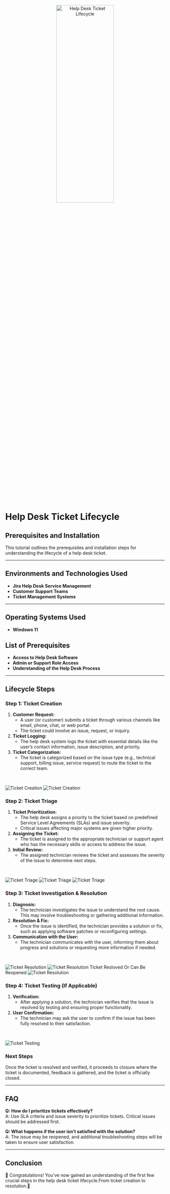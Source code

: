 <p align="center">
<img src="https://i.imgur.com/ygYqvUA.jpeg/800x300" height="40%" width="60%" alt="Help Desk Ticket Lifecycle"/>
</p>

# Help Desk Ticket Lifecycle

## Prerequisites and Installation

This tutorial outlines the prerequisites and installation steps for understanding the lifecycle of a help desk ticket.

---

## Environments and Technologies Used
- **Jira Help Desk Service Management**
- **Customer Support Teams**
- **Ticket Management Systems**

---

## Operating Systems Used
- **Windows 11**

## List of Prerequisites
- **Access to Help Desk Software**
- **Admin or Support Role Access**
- **Understanding of the Help Desk Process**

---

## Lifecycle Steps

### Step 1: Ticket Creation
1. **Customer Request:**  
   - A user (or customer) submits a ticket through various channels like email, phone, chat, or web portal.
   - The ticket could involve an issue, request, or inquiry.
2. **Ticket Logging:**  
   - The help desk system logs the ticket with essential details like the user’s contact information, issue description, and priority.
3. **Ticket Categorization:**  
   - The ticket is categorized based on the issue type (e.g., technical support, billing issue, service request) to route the ticket to the correct team.

&nbsp;

![Ticket Creation](https://i.imgur.com/uPi5ifX.png/600x300)
![Ticket Creation](https://i.imgur.com/pftbBIO.png/600x300)


### Step 2: Ticket Triage
1. **Ticket Prioritization:**  
   - The help desk assigns a priority to the ticket based on predefined Service Level Agreements (SLAs) and issue severity.
   - Critical issues affecting major systems are given higher priority.
2. **Assigning the Ticket:**  
   - The ticket is assigned to the appropriate technician or support agent who has the necessary skills or access to address the issue.
3. **Initial Review:**  
   - The assigned technician reviews the ticket and assesses the severity of the issue to determine next steps.

&nbsp;

![Ticket Triage](https://i.imgur.com/gmOCszW.png/600x300)
![Ticket Triage](https://i.imgur.com/rqwlVsb.png/600x300)
![Ticket Triage](https://i.imgur.com/aEb0BlA.png/600x300)

### Step 3: Ticket Investigation & Resolution
1. **Diagnosis:**  
   - The technician investigates the issue to understand the root cause. This may involve troubleshooting or gathering additional information.
2. **Resolution & Fix:**  
   - Once the issue is identified, the technician provides a solution or fix, such as applying software patches or reconfiguring settings.
3. **Communication with the User:**  
   - The technician communicates with the user, informing them about progress and solutions or requesting more information if needed.

&nbsp;

![Ticket Resolution](https://i.imgur.com/UZ33acR.png/600x300)
![Ticket Resolution](https://i.imgur.com/JZyDVci.png/600x300)
Ticket Resloved Or Can Be Reopened
![Ticket Resolution](https://i.imgur.com/AXB3sXs.png/600x300)



### Step 4: Ticket Testing (If Applicable)
1. **Verification:**  
   - After applying a solution, the technician verifies that the issue is resolved by testing and ensuring proper functionality.
2. **User Confirmation:**  
   - The technician may ask the user to confirm if the issue has been fully resolved to their satisfaction.

&nbsp;

![Ticket Testing](https://i.imgur.com/hdUNHw8.png/600x300)



### Next Steps
Once the ticket is resolved and verified, it proceeds to closure where the ticket is documented, feedback is gathered, and the ticket is officially closed.

---

## FAQ
**Q: How do I prioritize tickets effectively?**  
A: Use SLA criteria and issue severity to prioritize tickets. Critical issues should be addressed first.

**Q: What happens if the user isn’t satisfied with the solution?**  
A: The issue may be reopened, and additional troubleshooting steps will be taken to ensure user satisfaction.

---

## Conclusion
🎉 Congratulations! You’ve now gained an understanding of the first few crucial steps in the help desk ticket lifecycle.From ticket creation to resolution.🎉



